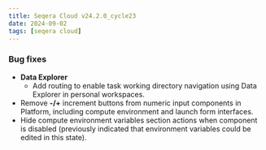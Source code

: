 ```yaml
---
title: Seqera Cloud v24.2.0_cycle23
date: 2024-09-02
tags: [seqera cloud]
---
```


### Bug fixes

- **Data Explorer**
    - Add routing to enable task working directory navigation using Data Explorer in personal workspaces.
- Remove **-/+** increment buttons from numeric input components in Platform, including compute environment and launch form interfaces.
- Hide compute environment variables section actions when component is disabled (previously indicated that environment variables could be edited in this state).
